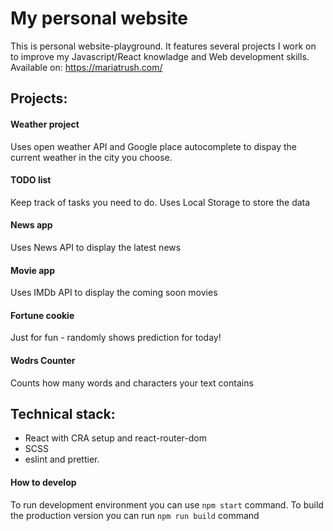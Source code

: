 # My personal website
This is personal website-playground. It features several projects I work on to improve my
Javascript/React knowladge and Web development skills.
Available on: https://mariatrush.com/ 
## Projects:
#### Weather project
Uses open weather API and Google place autocomplete to dispay the current weather in the city you choose. 

#### TODO list
Keep track of tasks you need to do. Uses Local Storage to store the data

#### News app
Uses News API to display the latest news 

#### Movie app
Uses IMDb API to display the coming soon movies 

#### Fortune cookie
Just for fun - randomly shows prediction for today!
#### Wodrs Counter
Counts how many words and characters your text contains

## Technical stack:
* React with CRA setup and react-router-dom
* SCSS
* eslint and prettier.
#### How to develop
To run development environment you can use `npm start` command.
To build the production version you can run `npm run build` command  
